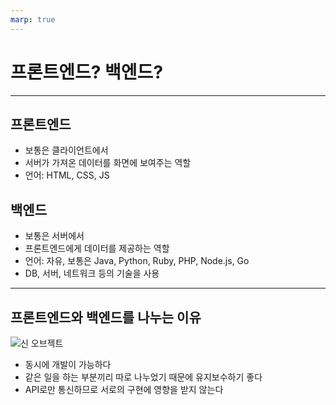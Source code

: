 ```yaml
---
marp: true
---
```


# 프론트엔드? 백엔드?

---

## 프론트엔드

- 보통은 클라이언트에서
- 서버가 가져온 데이터를 화면에 보여주는 역할
- 언어: HTML, CSS, JS

## 백엔드

- 보통은 서버에서
- 프론트엔드에게 데이터를 제공하는 역할
- 언어: 자유, 보통은 Java, Python, Ruby, PHP, Node.js, Go
- DB, 서버, 네트워크 등의 기술을 사용

<!-- https://en.wikipedia.org/wiki/Frontend_and_backend -->

---

## 프론트엔드와 백엔드를 나누는 이유

![신 오브젝트][god]

[god]: https://www.researchgate.net/profile/William-Grosky/publication/307572331/figure/fig1/AS:792593864597508@1565980511623/An-example-of-god-object-Web-service.png

- 동시에 개발이 가능하다
- 같은 일을 하는 부분끼리 따로 나누었기 때문에 유지보수하기 좋다
- API로만 통신하므로 서로의 구현에 영향을 받지 않는다

<!--
https://ko.wikipedia.org/wiki/관심사_분리
-->

